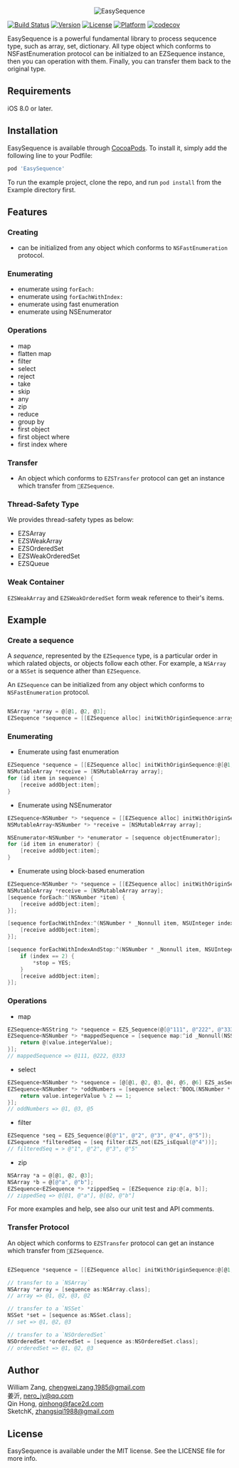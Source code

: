 <p align="center">
<img src="https://raw.githubusercontent.com/meituan/EasySequence/master/images/banner.png" alt="EasySequence">  
</p>

[![Build Status](https://travis-ci.com/meituan/EasySequence.svg?branch=master)](https://travis-ci.com/meituan/EasySequence)
[![Version](https://img.shields.io/cocoapods/v/EasySequence.svg?style=flat)](http://cocoapods.org/pods/EasySequence)
[![License](https://img.shields.io/cocoapods/l/EasySequence.svg?style=flat)](http://cocoapods.org/pods/EasySequence)
[![Platform](https://img.shields.io/cocoapods/p/EasySequence.svg?style=flat)](http://cocoapods.org/pods/EasySequence)
[![codecov](https://codecov.io/gh/meituan/EasySequence/branch/master/graph/badge.svg)](https://codecov.io/gh/meituan/EasySequence)

EasySequence is a powerful fundamental library to process sequcence type, such as array, set, dictionary. All type object which conforms to NSFastEnumeration protocol can be initialzed to an EZSequence instance, then you can operation with them. Finally, you can transfer them back to the original type.

## Requirements

iOS 8.0 or later.

## Installation

EasySequence is available through [CocoaPods](http://cocoapods.org). To install
it, simply add the following line to your Podfile:

```ruby
pod 'EasySequence'
```

To run the example project, clone the repo, and run `pod install` from the Example directory first.

## Features

### Creating

- can be initialized from any object which conforms to `NSFastEnumeration` protocol.

### Enumerating

- enumerate using `forEach:`
- enumerate using `forEachWithIndex:`
- enumerate using fast enumeration
- enumerate using NSEnumerator

### Operations

- map
- flatten map
- filter
- select
- reject
- take
- skip
- any
- zip
- reduce
- group by
- first object
- first object where
- first index where

### Transfer

- An object which conforms to `EZSTransfer` protocol can get an instance which transfer from `EZSequence`.

### Thread-Safety Type

We provides thread-safety types as below:

- EZSArray
- EZSWeakArray
- EZSOrderedSet
- EZSWeakOrderedSet
- EZSQueue

### Weak Container

`EZSWeakArray` and `EZSWeakOrderedSet` form weak reference to their's items.

## Example

### Create a sequence

A *sequence*,  represented by the `EZSequence` type, is a particular order in which ralated objects, or objects follow each other. For example, a `NSArray` or a `NSSet` is sequence ather than `EZSequence`.

An `EZSequence` can be initialized from any object which conforms to `NSFastEnumeration` protocol.

```objective-c

NSArray *array = @[@1, @2, @3];
EZSequence *sequence = [[EZSequence alloc] initWithOriginSequence:array];
```

### Enumerating

- Enumerate using fast enumeration

```objective-c
EZSequence *sequence = [[EZSequence alloc] initWithOriginSequence:@[@1, @2, @3]];
NSMutableArray *receive = [NSMutableArray array];
for (id item in sequence) {
    [receive addObject:item];
}
```
- Enumerate using NSEnumerator

```objective-c
EZSequence<NSNumber *> *sequence = [[EZSequence alloc] initWithOriginSequence:@[@1, @2, @3]];
NSMutableArray<NSNumber *> *receive = [NSMutableArray array];

NSEnumerator<NSNumber *> *enumerator = [sequence objectEnumerator];
for (id item in enumerator) {
    [receive addObject:item];
}
```

- Enumerate using block-based enumeration

```objective-c
EZSequence<NSNumber *> *sequence = [[EZSequence alloc] initWithOriginSequence:@[@1, @2, @3]];
NSMutableArray *receive = [NSMutableArray array];
[sequence forEach:^(NSNumber *item) {
    [receive addObject:item];
}];

[sequence forEachWithIndex:^(NSNumber * _Nonnull item, NSUInteger index) {
    [receive addObject:item];
}];

[sequence forEachWithIndexAndStop:^(NSNumber * _Nonnull item, NSUInteger index, BOOL * _Nonnull stop) {
    if (index == 2) {
        *stop = YES;
    }
    [receive addObject:item];
}];
```

### Operations

- map

```objective-c
EZSequence<NSString *> *sequence = EZS_Sequence(@[@"111", @"222", @"333"]);
EZSequence<NSNumber *> *mappedSequence = [sequence map:^id _Nonnull(NSString * _Nonnull value) {
    return @(value.integerValue);
}];
// mappedSequence => @111, @222, @333
```

- select

```objective-c
EZSequence<NSNumber *> *sequence = [@[@1, @2, @3, @4, @5, @6] EZS_asSequence];
EZSequence<NSNumber *> *oddNumbers = [sequence select:^BOOL(NSNumber * _Nonnull value) {
    return value.integerValue % 2 == 1;
}];
// oddNumbers => @1, @3, @5
```

- filter

```objective-c
EZSequence *seq = EZS_Sequence(@[@"1", @"2", @"3", @"4", @"5"]);
EZSequence *filteredSeq = [seq filter:EZS_not(EZS_isEqual(@"4"))];
// filteredSeq = > @"1", @"2", @"3", @"5"
```

- zip

```objective-c
NSArray *a = @[@1, @2, @3];
NSArray *b = @[@"a", @"b"];
EZSequence<EZSequence *> *zippedSeq = [EZSequence zip:@[a, b]];
// zippedSeq => @[@1, @"a"], @[@2, @"b"]
```

For more examples and help, see also our unit test and API comments.

### Transfer Protocol

An object which conforms to `EZSTransfer` protocol can get an instance which transfer from `EZSequence`.

```objective-c

EZSequence *sequence = [[EZSequence alloc] initWithOriginSequence:@[@1, @2, @3, @2]];

// transfer to a `NSArray`
NSArray *array = [sequence as:NSArray.class];
// array => @1, @2, @3, @2

// transfer to a `NSSet`
NSSet *set = [sequence as:NSSet.class];
// set => @1, @2, @3

// transfer to a `NSOrderedSet`
NSOrderedSet *orderedSet = [sequence as:NSOrderedSet.class];
// orderedSet => @1, @2, @3
```

## Author

William Zang, [chengwei.zang.1985@gmail.com](mailto:chengwei.zang.1985@gmail.com)  
姜沂, [nero_jy@qq.com](mailto:nero_jy@qq.com)  
Qin Hong, [qinhong@face2d.com](mailto:qinhong@face2d.com)  
SketchK, [zhangsiqi1988@gmail.com](mailto:zhangsiqi1988@gmail.com)

## License

EasySequence is available under the MIT license. See the LICENSE file for more info.
